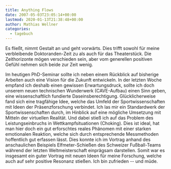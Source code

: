 ```yaml
---
title: Anything Flows
date: 2007-05-03T23:05:14+00:00
lastmod: 2020-01-13T21:38:48+00:00
author: Mathias Wellner
categories:
  - tagebuch
---
```

Es fließt, nimmt Gestalt an und geht vorwärts. Dies trifft sowohl für meine verbleibende Doktoranden-Zeit zu als auch für das Theaterstück. Die Zeithorizonte mögen verschieden sein, aber vom generellen positiven Gefühl nehmen sich beide zur Zeit wenig. 

Im heutigen PhD-Seminar sollte ich neben einem Rückblick auf bisherige Arbeiten auch eine Vision für die Zukunft entwickeln. In der letzten Woche empfand ich deshalb einen gewissen Erwartungsdruck, sollte ich doch unserem neuen technischen Wunderwerk (CAVE-Aufbau) einen Sinn geben, eine wissenschaftlich fundierte Daseinsberechtigung. Glücklicherweise fand sich eine tragfähige Idee, welche das Umfeld der Sportwissenschaften mit Ideen der Präsenzforschung verbindet. Ich las mir ein Standardwerk der Sportwissenschaften durch, im Hinblick auf eine mögliche Umsetzung mit Mitteln der virtuellen Realität. Und dabei stieß ich auf das Problem des Leistungseinbruchs in Wettkampfsituationen (Choking). Dies ist ideal, hat man hier doch ein gut erforschtes reales Phänomen mit einer starken emotionalen Reaktion, welche sich durch entsprechende Messmethoden hoffentlich gut erfassen lässt. Dies konnte ich im Vortrag anhand des anschaulichen Beispiels Elfmeter-Schießen des Schweizer Fußball-Teams während der letzten Weltmeisterschaft einprägsam darstellen. Somit war es insgesamt ein guter Vortrag mit neuen Ideen für meine Forschung, welche auch auf sehr positive Resonanz stießen. Ich bin zufrieden -- und müde.